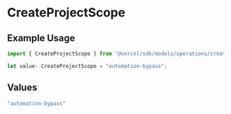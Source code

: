 # CreateProjectScope

## Example Usage

```typescript
import { CreateProjectScope } from "@vercel/sdk/models/operations/createproject.js";

let value: CreateProjectScope = "automation-bypass";
```

## Values

```typescript
"automation-bypass"
```